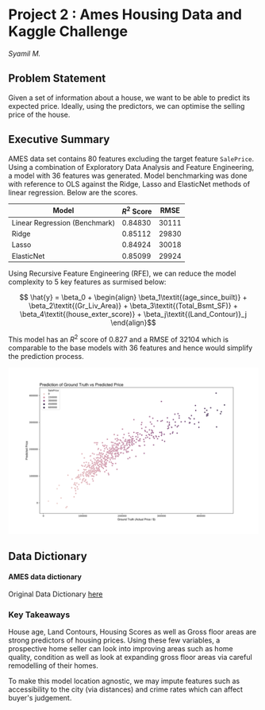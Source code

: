 # Project 2 : Ames Housing Data and Kaggle Challenge

_Syamil M._


## Problem Statement

Given a set of information about a house, we want to be able to predict its expected price. Ideally, using the predictors, we can optimise the selling price of the house.

## Executive Summary

AMES data set contains 80 features excluding the target feature `SalePrice`. Using a combination of Exploratory Data Analysis and Feature Engineering, a model with 36 features was generated. Model benchmarking was done with reference to OLS against the Ridge, Lasso and ElasticNet methods of linear regression. Below are the scores.

| Model         | $R^2$ Score          |RMSE  |
| ------------- |---------------|------|
| Linear Regression (Benchmark)     | 0.84830 | 30111 |
| Ridge                  | 0.85112      |    29830 |
| Lasso                  | 0.84924      |    30018 |
| ElasticNet             | 0.85099      |    29924 |

Using Recursive Feature Engineering (RFE), we can reduce the model complexity to 5 key features as surmised below:

 $$
 \hat{y} = \beta_0 + \begin{align} \beta_1\textit{(age_since_built)} + \beta_2\textit{(Gr_Liv_Area)} + \beta_3\textit{(Total_Bsmt_SF)} + \beta_4\textit{(house_exter_score)} + \beta_j\textit{(Land_Contour)}_j 
 \end{align}$$ 

This model has an $R^2$ score of 0.827 and a RMSE of 32104 which is comparable to the base models with 36 features and hence would simplify the prediction process.

<img src="./img/business_predict.png">

## Data Dictionary

#### AMES data dictionary

Original Data Dictionary [here](http://jse.amstat.org/v19n3/decock/DataDocumentation.txt)

### Key Takeaways

House age, Land Contours, Housing Scores as well as Gross floor areas are strong predictors of housing prices. Using these few variables, a prospective home seller can look into improving areas such as home quality, condition as well as look at expanding gross floor areas via careful remodelling of their homes.

To make this model location agnostic, we may impute features such as accessibility to the city (via distances) and crime rates which can affect buyer's judgement.

